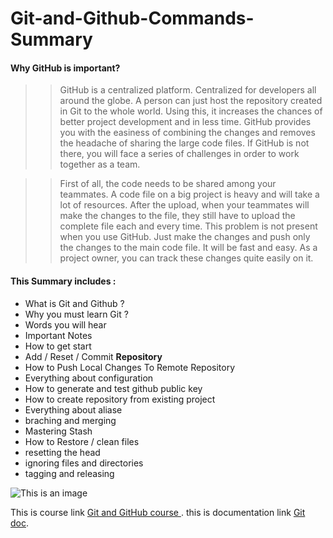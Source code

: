 # Git-and-Github-Commands-Summary

#### Why GitHub is important?
>> GitHub is a centralized platform. Centralized for developers all around the globe. A person can just host the repository created in Git to the whole world.  Using this, it increases the chances of better project development and in less time. GitHub provides you with the easiness of combining the changes and removes the headache of sharing the large code files. If GitHub is not there, you will face a series of challenges in order to work together as a team.

>> First of all, the code needs to be shared among your teammates. A code file on a big project is heavy and will take a lot of resources. After the upload, when your teammates will make the changes to the file, they still have to upload the complete file each and every time. This problem is not present when you use GitHub. Just make the changes and push only the changes to the main code file. It will be fast and easy. As a project owner, you can track these changes quite easily on it. 


#### This Summary includes :
- What is Git and Github ?
- Why you must learn Git ?
- Words you will hear
- Important Notes
- How to get start
- Add / Reset / Commit **Repository**
- How to Push Local Changes To Remote Repository
- Everything about configuration
- How to generate and test github public key
- How to create repository from existing project
- Everything about aliase
- braching and merging
- Mastering Stash
- How to Restore / clean files
- resetting the head
- ignoring files and directories
- tagging and releasing

![This is an image](C:\Users\HP\Desktop\ttgit.png)


This is course link [Git and GitHub course ](https://www.youtube.com/watch?v=ACOiGZoqC8w&list=PLDoPjvoNmBAw4eOj58MZPakHjaO3frVMF).
this is documentation link  [Git doc](https://docs.github.com/en/get-started/using-git/about-git).

